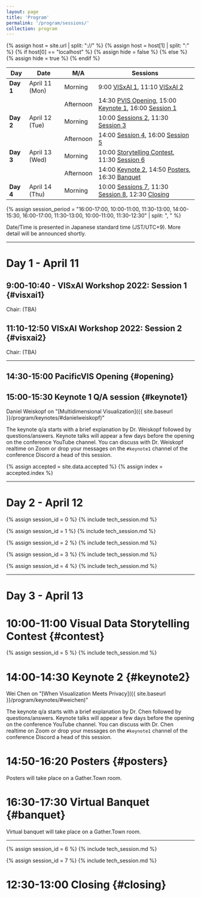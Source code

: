 ```yaml
---
layout: page
title: 'Program'
permalink: '/program/sessions/'
collection: program
---
```


{% assign host = site.url | split: "://" %}
{% assign host = host[1] | split: ":" %}
{% if host[0] == "localhost" %} {% assign hide = false %}
{% else %} {% assign hide = true %}
{% endif %}

| Day | Date | M/A | Sessions |
| ----- | -------------- | --------- | -------------------- |
| **Day 1** | April 11 (Mon) | Morning   | 9:00 [VISxAI 1](#visxai1), 11:10 [VISxAI 2](#visxai2)
|       |                | Afternoon | 14:30 [PVIS Opening](#opening), 15:00 [Keynote 1](#keynote1), 16:00 [Session 1](#session1)
| **Day 2** | April 12 (Tue) | Morning | 10:00 [Sessions 2](#session2), 11:30 [Session 3](#session3)
|       |                | Afternoon |  14:00 [Session 4](#session4), 16:00 [Session 5](#session5)
| **Day 3** | April 13 (Wed) | Morning   | 10:00 [Storytelling Contest](#contest), 11:30 [Session 6](#session6)
|       |                | Afternoon | 14:00 [Keynote 2](#keynote2), 14:50 [Posters](#posters), 16:30 [Banquet](#banquet)
| **Day 4** | April 14 (Thu) | Morning   | 10:00 [Sessions 7](#session7), 11:30 [Session 8](#session8), 12:30 [Closing](#closing)

{% assign session_period = "16:00-17:00, 10:00-11:00, 11:30-13:00, 14:00-15:30, 16:00-17:00, 11:30-13:00, 10:00-11:00, 11:30-12:30" | split: ", " %}

<p class="notice">Date/Time is presented in Japanese standard time (JST/UTC+9). More detail will be announced shortly.</p>

---

# Day 1 - April 11

## 9:00-10:40 - VISxAI Workshop 2022: Session 1 {#visxai1}

Chair: (TBA)

## 11:10-12:50 VISxAI Workshop 2022: Session 2 {#visxai2}

Chair: (TBA)

---
## 14:30-15:00 PacificVIS Opening {#opening}

## 15:00-15:30 Keynote 1 Q/A session {#keynote1}

Daniel Weiskopf on "[Multidimensional Visualization]({{ site.baseurl }}/program/keynotes/#danielweiskopf)"

<span class="notice">The keynote q/a starts with a brief explanation by Dr. Weiskopf followed by questions/answers.   Keynote talks will appear a few days before the opening on the conference YouTube channel.  You can discuss with Dr. Weiskopf realtime on Zoom or drop your messages on the `#keynote1` channel of the conference Discord a head of this session.</span>

{% assign accepted = site.data.accepted %}
{% assign index = accepted.index %}

---
# Day 2 - April 12

{% assign session_id = 0 %}
{% include tech_session.md %}

{% assign session_id = 1 %}
{% include tech_session.md %}

{% assign session_id = 2 %}
{% include tech_session.md %}

{% assign session_id = 3 %}
{% include tech_session.md %}

{% assign session_id = 4 %}
{% include tech_session.md %}

---
# Day 3 - April 13

# 10:00-11:00 Visual Data Storytelling Contest {#contest}

{% assign session_id = 5 %}
{% include tech_session.md %}

# 14:00-14:30 Keynote 2 {#keynote2}

Wei Chen on "[When Visualization Meets Privacy]({{ site.baseurl }}/program/keynotes/#weichen)"

<span class="notice">The keynote q/a starts with a brief explanation by Dr. Chen followed by questions/answers.  Keynote talks will appear a few days before the opening on the conference YouTube channel.  You can discuss with Dr. Chen realtime on Zoom or drop your messages on the `#keynote1` channel of the conference Discord a head of this session.</span>

# 14:50-16:20 Posters {#posters}

Posters will take place on a Gather.Town room.

# 16:30-17:30 Virtual Banquet {#banquet}

Virtual banquet will take place on a Gather.Town room.

---
{% assign session_id = 6 %}
{% include tech_session.md %}

{% assign session_id = 7 %}
{% include tech_session.md %}

# 12:30-13:00 Closing {#closing}
